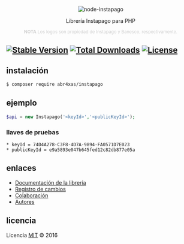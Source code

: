 <p align="center">
    <img alt="node-instapago" src="http://i.imgur.com/hYNsH6B.jpg" width="auto">
</p>
<p align="center">
    Librería Instapago para PHP
</p>
<p align="center">
    <sup style="color: #d0d0d0;"><b>NOTA</b> Los logos son propiedad de Instapago y Banesco, respectivamente.</sup>
</p>

[![Stable Version](https://poser.pugx.org/abr4xas/instapago/v/stable)](https://packagist.org/packages/abr4xas/instapago)
[![Total Downloads](https://poser.pugx.org/abr4xas/instapago/downloads)](https://packagist.org/packages/abr4xas/instapago) [![License](https://poser.pugx.org/abr4xas/instapago/license)](https://packagist.org/packages/abr4xas/instapago)
----

## instalación

```bash
$ composer require abr4xas/instapago
```


## ejemplo

```php
$api = new Instapago('<keyId>','<publicKeyId>');
```

### llaves de pruebas

```
* keyId = 74D4A278-C3F8-4D7A-9894-FA0571D7E023
* publicKeyId = e9a5893e047b645fed12c82db877e05a
```

## enlaces

* [Documentación de la librería](DOCS/DOCUMENTACION.md)
* [Registro de cambios](CHANGELOG.md)
* [Colaboración](DOCS/CONTRIBUCION.md)
* [Autores](DOCS/AUTORES.md)

## licencia

Licencia [MIT](http://opensource.org/licenses/MIT) :copyright: 2016
